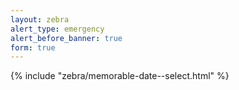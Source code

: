 ```yaml
---
layout: zebra
alert_type: emergency
alert_before_banner: true
form: true
---
```


{% include "zebra/memorable-date--select.html" %}
